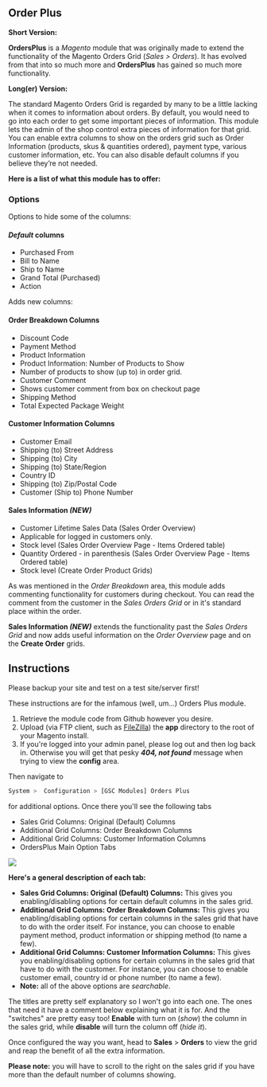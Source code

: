 ## Order Plus

**Short Version:**

**OrdersPlus** is a *Magento* module that was originally made to extend the functionality of the Magento Orders Grid (*Sales > Orders*). It has evolved from that into so much more and **OrdersPlus** has gained so much more functionality.

**Long(er) Version:**

The standard Magento Orders Grid is regarded by many to be a little lacking when it comes to information about orders. By default, you would need to go into each order to get some important pieces of information. This module lets the admin of the shop control extra pieces of information for that grid. You can enable extra columns to show on the orders grid such as Order Information (products, skus & quantities ordered), payment type, various customer information, etc. You can also disable default columns if you believe they’re not needed.

**Here is a list of what this module has to offer:**

### Options

Options to hide some of the columns:

#### *Default* columns
* Purchased From
* Bill to Name
* Ship to Name
* Grand Total (Purchased)
* Action

Adds new columns:

#### Order Breakdown Columns
* Discount Code
* Payment Method
* Product Information
* Product Information: Number of Products to Show
* Number of products to show (up to) in order grid.
* Customer Comment
* Shows customer comment from box on checkout page
* Shipping Method
* Total Expected Package Weight

#### Customer Information Columns
* Customer Email
* Shipping (to) Street Address
* Shipping (to) City
* Shipping (to) State/Region
* Country ID
* Shipping (to) Zip/Postal Code
* Customer (Ship to) Phone Number

#### Sales Information _(NEW)_
* Customer Lifetime Sales Data (Sales Order Overview)
* Applicable for logged in customers only.
* Stock level (Sales Order Overview Page - Items Ordered table)
* Quantity Ordered - in parenthesis (Sales Order Overview Page - Items Ordered table)
* Stock level (Create Order Product Grids)

As was mentioned in the _Order Breakdown_ area, this module adds commenting functionality for customers during checkout. You can read the comment from the customer in the _Sales Orders Grid_ or in it's standard place within the order.

**Sales Information _(NEW)_** extends the functionality past the _Sales Orders Grid_ and now adds useful information on the _Order Overview_ page and on the **Create Order** grids.


## Instructions

Please backup your site and test on a test site/server first!

These instructions are for the infamous (well, um…) Orders Plus module.

1. Retrieve the module code from Github however you desire.
2. Upload (via FTP client, such as [FileZilla](http://filezilla-project.org/)) the **app** directory to the root of your Magento install.
3. If you're logged into your admin panel, please log out and then log back in. Otherwise you will get that pesky _**404, not found**_ message when trying to view the **config** area.

Then navigate to

```bash
System >  Configuration > [GSC Modules] Orders Plus
```

for additional options. Once there you'll see the following tabs

- Sales Grid Columns: Original (Default) Columns
- Additional Grid Columns: Order Breakdown Columns
- Additional Grid Columns: Customer Information Columns
- OrdersPlus Main Option Tabs

![](http://www.graphicsourcecode.com/wp-content/uploads/2012/09/ordersplus-screen1.jpg)

**Here's a general description of each tab:**

- **Sales Grid Columns: Original (Default) Columns:** This gives you enabling/disabling options for certain default columns in the sales grid.
- **Additional Grid Columns: Order Breakdown Columns:** This gives you enabling/disabling options for certain columns in the sales grid that have to do with the order itself. For instance, you can choose to enable payment method, product information or shipping method (to name a few).
- **Additional Grid Columns: Customer Information Columns:** This gives you enabling/disabling options for certain columns in the sales grid that have to do with the customer. For instance, you can choose to enable customer email, country id or phone number (to name a few).
- **Note:** all of the above options are _searchable_.

The titles are pretty self explanatory so I won't go into each one. The ones that need it have a comment below explaining what it is for. And the "switches" are pretty easy too! **Enable** with turn on (_show_) the column in the sales grid, while **disable** will turn the column off (_hide it_).

Once configured the way you want, head to **Sales** > **Orders** to view the grid and reap the benefit of all the extra information.

**Please note:** you will have to scroll to the right on the sales grid if you have more than the default number of columns showing.
